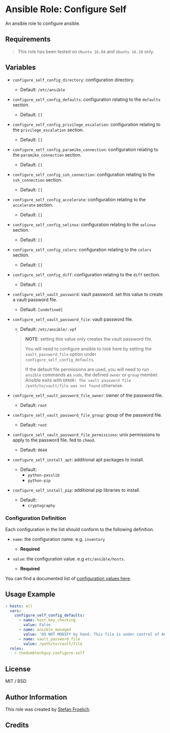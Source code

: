 # Ansible Role: Configure Self

An ansible role to configure ansible.

## Requirements

> This role has been tested on `Ubuntu 16.04` and `Ubuntu 16.10` only.

## Variables

- `configure_self_config_directory`: configuration directory.
  - Default: `/etc/ansible`

- `configure_self_config_defaults`: configuration relating to the `defaults` section.
  - Default: `[]`
- `configure_self_config_privilege_escalation`: configuration relating to the `privilege_escalation` section.
  - Default: `[]`
- `configure_self_config_paramiko_connection`: configuration relating to the `paramiko_connection` section.
  - Default: `[]`
- `configure_self_config_ssh_connection`: configuration relating to the `ssh_connection` section.
  - Default: `[]`
- `configure_self_config_accelerate`: configuration relating to the `accelerate` section.
  - Default: `[]`
- `configure_self_config_selinux`: configuration relating to the `selinux` section.
  - Default: `[]`
- `configure_self_config_colors`: configuration relating to the `colors` section.
  - Default: `[]`
- `configure_self_config_diff`: configuration relating to the `diff` section.
  - Default: `[]`


- `configure_self_vault_password`: vault password. set this value to create a vault password file.
  - Default: `[undefined]`
- `configure_self_vault_password_file`: vault password file.
  - Default: `/etc/ansible/.vpf`
  > **NOTE**: setting this value only creates the vault password file.
  >
  > You will need to configure ansible to look here by setting the `vault_password_file` option under `configure_self_config_defaults`.
  >
  > If the default file permissions are used, you will need to run `ansible` commands as `sudo`, the defined `owner` or `group` member. Ansible exits with `ERROR! The vault password file /path/to/vault/file was not found` otherwise.

- `configure_self_vault_password_file_owner`: owner of the password file.
  - Default: `root`
- `configure_self_vault_password_file_group`: group of the password file.
  - Default: `root`
- `configure_self_vault_password_file_permissions`: unix permissions to apply to the password file. fed to `chmod`.
  - Default: `0644`

- `configure_self_install_apt`: additional apt packages to install.
  - Default:
    - `python-passlib`
    - `python-pip`
- `configure_self_install_pip`: additional pip libraries to install.
  - Default:
    - `cryptography`

### Configuration Definition

Each configuration in the list should conform to the following definition.

- `name`: the configuration name. e.g. `inventory`
  - **Required**

- `value`: the configuration value. e.g `etc/ansible/hosts`.
  - **Required**

You can find a documented list of [configuration values here](files/ansible.cfg).

## Usage Example

```yaml
- hosts: all
  vars:
    configure_self_config_defaults:
      - name: host_key_checking
        value: False
      - name: ansible_managed
        value: 'DO NOT MODIFY by hand. This file is under control of Ansible on {host}.'
      - name: vault_password_file
        value: /path/to/vault/file
  roles:
    - thedumbtechguy.configure-self
```


## License

MIT / BSD

## Author Information

This role was created by [Stefan Froelich](https://thedumbtechguy.blogspot.com/).

## Credits